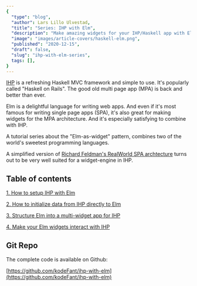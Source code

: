 ```yaml
---
{
  "type": "blog",
  "author": Lars Lillo Ulvestad,
  "title": "Series: IHP with Elm",
  "description": "Make amazing widgets for your IHP/Haskell app with Elm.",
  "image": "images/article-covers/haskell-elm.png",
  "published": "2020-12-15",
  "draft": false,
  "slug": "ihp-with-elm-series",
  tags: [],
}
---
```


[IHP](https://ihp.digitallyinduced.com/) is a refreshing Haskell MVC framework and simple to use. It's popularly called "Haskell on Rails". The good old multi page app (MPA) is back and better than ever.

Elm is a delightful language for writing web apps. And even if it's most famous for writing single page apps (SPA), it's also great for making widgets for the MPA architecture. And it's especially satisfying to combine with IHP.

A tutorial series about the "Elm-as-widget" pattern, combines two of the world's sweetest programming languages.

A simplified version of [Richard Feldman's RealWorld SPA archtecture](https://github.com/rtfeldman/elm-spa-example) turns out to be very well suited for a widget-engine in IHP.

## Table of contents

[1. How to setup IHP with Elm](blog/ihp-with-elm)

[2. How to initialize data from IHP directly to Elm](blog/passing-flags-from-ihp-to-elm)

[3. Structure Elm into a multi-widget app for IHP](blog/structure-elm-into-a-multi-widget-app-for-ihp)

[4. Make your Elm widgets interact with IHP](blog/http-requests-from-elm-to-ihp)

## Git Repo

The complete code is available on Github:

[https://github.com/kodeFant/ihp-with-elm](https://github.com/kodeFant/ihp-with-elm)